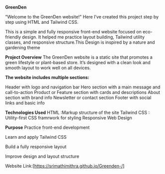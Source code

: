 **GreenDen**

"Welcome to the GreenDen website!"
Here I’ve created this project step by step using HTML and Tailwind CSS.

This is a simple and fully responsive front-end website focused on eco-friendly design. It helped me practice layout building, Tailwind utility classes, and responsive structure.This Design is inspired by a nature and gardening theme

**Project Overview**
The GreenDen website is a static site that promotes a green lifestyle or plant-based store. It’s designed with a clean look and smooth layout to work well on all devices.

**The website includes multiple sections:**

Header with logo and navigation bar
Hero section with a main message and call-to-action
Product or Feature section with cards and descriptions
About section with brand info
Newsletter or contact section
Footer with social links and basic info

**Technologies Used**
HTML :Markup structure of the site
Tailwind CSS : Utility-first CSS framrwork for styling
Responsive Web Design

**Purpose**
Practice front-end development

Learn and apply Tailwind CSS

Build a fully responsive layout

Improve design and layout structure

Website Link:[https://srimathimithra.github.io/Greenden-/]
